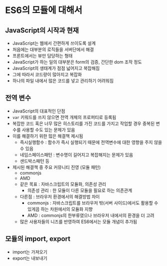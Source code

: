 # ES6의 모듈에 대해서

## JavaScript의 시작과 현재

- JavaScript는 웹에서 간편하게 쓰이도록 설계
- 처음에는 대부분의 로직들을 서버단에서 해결
- 프론트에서는 뷰만 담당하는 형태
- JavaScript가 하는 일의 대부분은 form의 검증, 간단한 dom 조작 정도
- JavaScript의 생태계가 점점 넓어지고 복잡해짐
- 그에 따라서 코드량이 많아지고 복잡화
- 하나의 파일 내에서 많은 코드를 넣고 관리하기 어려워짐

## 전역 변수

- JavaScript의 대표적인 단점
- `var` 키워드를 쓰지 않으면 전역 개체의 프로퍼티로 등록됨
- 복잡한 코드 혹은 너무 많은 히스토리를 가진 코드를 가지고 작업할 경우 중복된 변수를 사용할 수도 있는 문제가 있음
- 이를 해결하기 위한 많은 해결책 제시됨
  - 즉시실행함수 : 함수가 즉시 실행되기 때문에 전역변수에 대한 영향을 주지 않을 수 있음
  - 네임스페이스패턴 : 변수명이 길어지고 복잡해지는 문제가 있음
  - 샌드박스패턴 등
- 제시된 해결책 중 주요 커뮤니티 진영 (모듈 패턴)
  - commonjs
  - AMD
  - 같은 목표 : 자바스크립트의 모듈화, 의존성 관리
    - 의존성 관리 : 한 모듈이 다른 모듈을 필요로 하는 의존관계
  - 다른점 : 브라우저 환경에서의 해결방법 차이
    - commonjs : 자바스크립트를 브라우저 밖(서버 사이드)에서도 활용할 수 있게끔 하는 차원에서의 모듈화 지향
    - AMD : commonjs의 한부류였으나 브라우저 내에서의 환경을 더 고려
  - 많은 사용자들의 니즈를 반영하여 ES6에서는 모듈 개념이 추가됨

## 모듈의 import, export

- import는 가져오기
- export는 내보내기
  